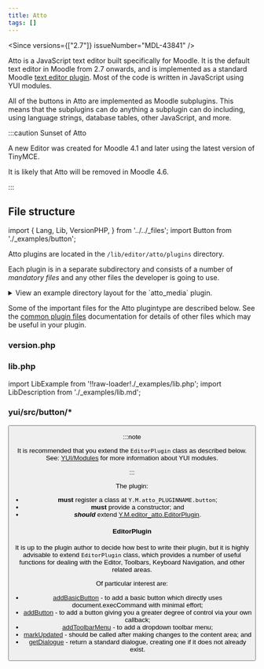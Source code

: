 ```yaml
---
title: Atto
tags: []
---
```


<Since versions={["2.7"]} issueNumber="MDL-43841" />

Atto is a JavaScript text editor built specifically for Moodle. It is the default text editor in Moodle from 2.7 onwards, and is implemented as a standard Moodle [text editor plugin](https://docs.moodle.org/dev/Editors). Most of the code is written in JavaScript using YUI modules.

All of the buttons in Atto are implemented as Moodle subplugins. This means that the subplugins can do anything a subplugin can do including, using language strings, database tables, other JavaScript, and more.

:::caution Sunset of Atto

A new Editor was created for Moodle 4.1 and later using the latest version of TinyMCE.

It is likely that Atto will be removed in Moodle 4.6.

:::

## File structure

import {
    Lang,
    Lib,
    VersionPHP,
} from '../../_files';
import Button from './_examples/button';

Atto plugins are located in the `/lib/editor/atto/plugins` directory.

Each plugin is in a separate subdirectory and consists of a number of _mandatory files_ and any other files the developer is going to use.

<details>
  <summary>View an example directory layout for the `atto_media` plugin.</summary>

```console
 lib/editor/atto/plugins/media
 |-- db
 |   └-- upgrade.php
 |-- lang
 |   └-- en
 |       └-- atto_media.php
 |-- yui
 |   └-- src
 |        └-- button
 |           └-- atto_media.php
 |           ├── build.json
 |           ├── js
 |           │   └── button.js
 |           └── meta
 |               └── button.json
 |-- settings.php
 └-- version.php
```

</details>

Some of the important files for the Atto plugintype are described below. See the [common plugin files](../commonfiles) documentation for details of other files which may be useful in your plugin.

### version.php

<!-- markdownlint-disable no-inline-html -->

<VersionPHP
    plugintype="atto"
/>

### lib.php

import LibExample from '!!raw-loader!./_examples/lib.php';
import LibDescription from './_examples/lib.md';

<Lib
    plugintype="atto"
    pluginname="media"
    description={LibDescription}
    example={LibExample}
    legacy={false}
    optional
/>

### yui/src/button/*

<Button
    pluginname="media"
    modulename="button"
/>

:::note

It is recommended that you extend the `EditorPlugin` class as described below.
See: [YUI/Modules](../../../guides/javascript/yui/modules.md) for more information about YUI modules.

:::

The plugin:

- **must** register a class at `Y.M.atto_PLUGINNAME.button`;
- **must** provide a constructor; and
- ***should*** extend [Y.M.editor_atto.EditorPlugin](https://github.com/moodle/moodle/blob/MOODLE_37_STABLE/lib/editor/atto/yui/src/editor/js/editor-plugin.js).

#### EditorPlugin

It is up to the plugin author to decide how best to write their plugin, but it is highly advisable to extend `EditorPlugin` class, which provides a number of useful functions for dealing with the Editor, Toolbars, Keyboard Navigation, and other related areas.

Of particular interest are:

- [addBasicButton](https://github.com/moodle/moodle/blob/MOODLE_37_STABLE/lib/editor/atto/yui/src/editor/js/editor-plugin-buttons.js#L293) - to add a basic button which directly uses document.execCommand with minimal effort;
- [addButton](https://github.com/moodle/moodle/blob/MOODLE_37_STABLE/lib/editor/atto/yui/src/editor/js/editor-plugin-buttons.js#L161) - to add a button giving you a greater degree of control via your own callback;
- [addToolbarMenu](https://github.com/moodle/moodle/blob/MOODLE_37_STABLE/lib/editor/atto/yui/src/editor/js/editor-plugin-buttons.js#L337) - to add a dropdown toolbar menu;
- [markUpdated](https://github.com/moodle/moodle/blob/MOODLE_37_STABLE/lib/editor/atto/yui/src/editor/js/editor-plugin.js#L91) - should be called after making changes to the content area; and
- [getDialogue](https://github.com/moodle/moodle/blob/MOODLE_37_STABLE/lib/editor/atto/yui/src/editor/js/editor-plugin-dialogue.js#L54) - return a standard dialogue, creating one if it does not already exist.
